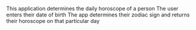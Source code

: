 This application determines the daily horoscope of a person
The user enters their date of birth 
The app determines their zodiac sign and returns their horoscope on that particular day
